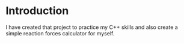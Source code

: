 # Introduction 

I have created that project to practice my C++ skills and also create a simple reaction forces calculator for myself.